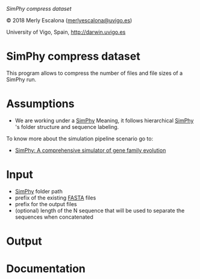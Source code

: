 
*SimPhy compress dataset*

© 2018 Merly Escalona (<merlyescalona@uvigo.es>)

University of Vigo, Spain, http://darwin.uvigo.es


# SimPhy compress dataset

This program allows to compress the number of files and file sizes of a SimPhy run.

# Assumptions

- We are working under a [SimPhy](https://github.com/adamallo/simphy) Meaning, it follows hierarchical  [SimPhy](https://github.com/adamallo/simphy) 's folder structure and sequence
labeling.

To know more about the simulation pipeline scenario go to:

- [SimPhy: A comprehensive simulator of gene family evolution ](https://github.com/adamallo/simphy)

# Input

- [SimPhy](https://github.com/adamallo/simphy) folder path
- prefix of the existing [FASTA](https://en.wikipedia.org/wiki/FASTA_format) files
- prefix for the output files
- (optional) length of the N sequence that will be used to separate the sequences when concatenated

# Output

# Documentation
